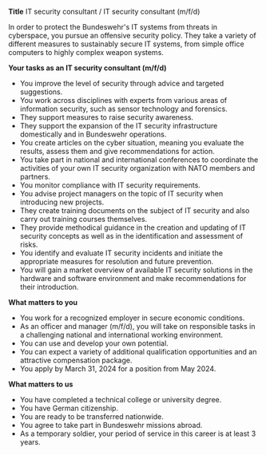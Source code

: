 **Title**
IT security consultant / IT security consultant (m/f/d)

In order to protect the Bundeswehr's IT systems from threats in cyberspace, you pursue an offensive security policy. They take a variety of different measures to sustainably secure IT systems, from simple office computers to highly complex weapon systems.

**Your tasks as an IT security consultant (m/f/d)**

-	You improve the level of security through advice and targeted suggestions.
-	You work across disciplines with experts from various areas of information security, such as sensor technology and forensics.
-	They support measures to raise security awareness.
-	They support the expansion of the IT security infrastructure domestically and in Bundeswehr operations.
-	You create articles on the cyber situation, meaning you evaluate the results, assess them and give recommendations for action.
-	You take part in national and international conferences to coordinate the activities of your own IT security organization with NATO members and partners.
-	You monitor compliance with IT security requirements.
-	You advise project managers on the topic of IT security when introducing new projects.
-	They create training documents on the subject of IT security and also carry out training courses themselves.
-	They provide methodical guidance in the creation and updating of IT security concepts as well as in the identification and assessment of risks.
-	You identify and evaluate IT security incidents and initiate the appropriate measures for resolution and future prevention.
-	You will gain a market overview of available IT security solutions in the hardware and software environment and make recommendations for their introduction.

**What matters to you**

-	You work for a recognized employer in secure economic conditions.
-	As an officer and manager (m/f/d), you will take on responsible tasks in a challenging national and international working environment.
-	You can use and develop your own potential.
-	You can expect a variety of additional qualification opportunities and an attractive compensation package.
-	You apply by March 31, 2024 for a position from May 2024.

**What matters to us**

-	You have completed a technical college or university degree.
-	You have German citizenship.
-	You are ready to be transferred nationwide.
-	You agree to take part in Bundeswehr missions abroad.
-	As a temporary soldier, your period of service in this career is at least 3 years.

